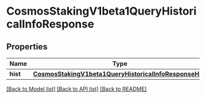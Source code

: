 # CosmosStakingV1beta1QueryHistoricalInfoResponse

## Properties
Name | Type | Description | Notes
------------ | ------------- | ------------- | -------------
**hist** | [**CosmosStakingV1beta1QueryHistoricalInfoResponseHist**](CosmosStakingV1beta1QueryHistoricalInfoResponseHist.md) |  | [optional] 

[[Back to Model list]](../README.md#documentation-for-models) [[Back to API list]](../README.md#documentation-for-api-endpoints) [[Back to README]](../README.md)

